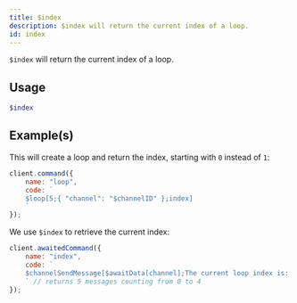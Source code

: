 ```yaml
---
title: $index
description: $index will return the current index of a loop.
id: index
---
```


`$index` will return the current index of a loop.

## Usage

```php
$index
```

## Example(s)

This will create a loop and return the index, starting with `0` instead of `1`:

```js
client.command({
    name: "loop",
    code: `
    $loop[5;{ "channel": "$channelID" };index]
    `
});
```

We use `$index` to retrieve the current index:

```js
client.awaitedCommand({
    name: "index",
    code: `
    $channelSendMessage[$awaitData[channel];The current loop index is: $index]
    ` // returns 5 messages counting from 0 to 4
});
```
